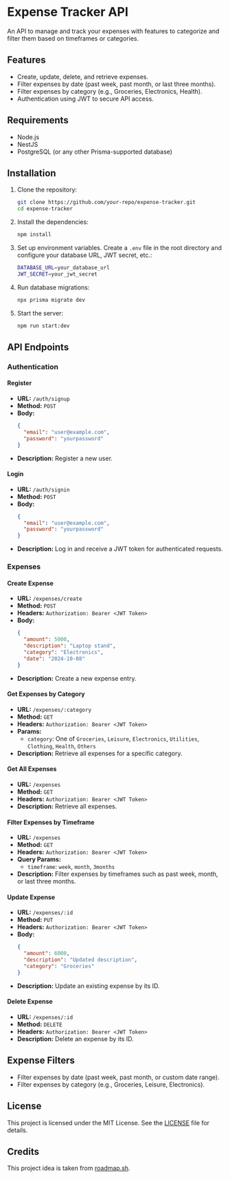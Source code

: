 # Expense Tracker API

An API to manage and track your expenses with features to categorize and filter them based on timeframes or categories.

## Features

- Create, update, delete, and retrieve expenses.
- Filter expenses by date (past week, past month, or last three months).
- Filter expenses by category (e.g., Groceries, Electronics, Health).
- Authentication using JWT to secure API access.

## Requirements

- Node.js
- NestJS
- PostgreSQL (or any other Prisma-supported database)

## Installation

1. Clone the repository:

   ```bash
   git clone https://github.com/your-repo/expense-tracker.git
   cd expense-tracker
   ```

2. Install the dependencies:

   ```bash
   npm install
   ```

3. Set up environment variables. Create a `.env` file in the root directory and configure your database URL, JWT secret, etc.:

   ```bash
   DATABASE_URL=your_database_url
   JWT_SECRET=your_jwt_secret
   ```

4. Run database migrations:

   ```bash
   npx prisma migrate dev
   ```

5. Start the server:

   ```bash
   npm run start:dev
   ```

## API Endpoints

### Authentication

#### Register

- **URL:** `/auth/signup`
- **Method:** `POST`
- **Body:**
  ```json
  {
    "email": "user@example.com",
    "password": "yourpassword"
  }
  ```
- **Description:** Register a new user.

#### Login

- **URL:** `/auth/signin`
- **Method:** `POST`
- **Body:**
  ```json
  {
    "email": "user@example.com",
    "password": "yourpassword"
  }
  ```
- **Description:** Log in and receive a JWT token for authenticated requests.

### Expenses

#### Create Expense

- **URL:** `/expenses/create`
- **Method:** `POST`
- **Headers:** `Authorization: Bearer <JWT Token>`
- **Body:**
  ```json
  {
    "amount": 5000,
    "description": "Laptop stand",
    "category": "Electronics",
    "date": "2024-10-08"
  }
  ```
- **Description:** Create a new expense entry.

#### Get Expenses by Category

- **URL:** `/expenses/:category`
- **Method:** `GET`
- **Headers:** `Authorization: Bearer <JWT Token>`
- **Params:**
  - `category`: One of `Groceries`, `Leisure`, `Electronics`, `Utilities`, `Clothing`, `Health`, `Others`
- **Description:** Retrieve all expenses for a specific category.

#### Get All Expenses

- **URL:** `/expenses`
- **Method:** `GET`
- **Headers:** `Authorization: Bearer <JWT Token>`
- **Description:** Retrieve all expenses.

#### Filter Expenses by Timeframe

- **URL:** `/expenses`
- **Method:** `GET`
- **Headers:** `Authorization: Bearer <JWT Token>`
- **Query Params:**
  - `timeframe`: `week`, `month`, `3months`
- **Description:** Filter expenses by timeframes such as past week, month, or last three months.

#### Update Expense

- **URL:** `/expenses/:id`
- **Method:** `PUT`
- **Headers:** `Authorization: Bearer <JWT Token>`
- **Body:**
  ```json
  {
    "amount": 6000,
    "description": "Updated description",
    "category": "Groceries"
  }
  ```
- **Description:** Update an existing expense by its ID.

#### Delete Expense

- **URL:** `/expenses/:id`
- **Method:** `DELETE`
- **Headers:** `Authorization: Bearer <JWT Token>`
- **Description:** Delete an expense by its ID.

## Expense Filters

- Filter expenses by date (past week, past month, or custom date range).
- Filter expenses by category (e.g., Groceries, Leisure, Electronics).

## License

This project is licensed under the MIT License. See the [LICENSE](LICENSE) file for details.

## Credits

This project idea is taken from [roadmap.sh](https://roadmap.sh/backend/project-ideas#4-expense-tracker-api).
